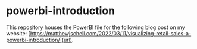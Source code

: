 # powerbi-introduction

This repository houses the PowerBI file for the following blog post on my website: [https://matthewjschell.com/2022/03/11/visualizing-retail-sales-a-powerbi-introduction/](url).
